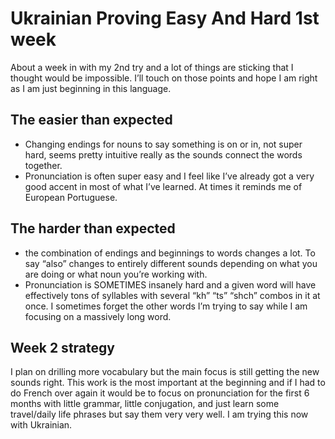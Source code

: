 # Ukrainian Proving Easy And Hard 1st week

About a week in with my 2nd try and a lot of things are sticking that I thought would be impossible. I’ll touch on those points and hope I am right as I am just beginning in this language.

## The easier than expected

* Changing endings for nouns to say something is on or in, not super hard, seems pretty intuitive really as the sounds connect the words together.
* Pronunciation is often super easy and I feel like I’ve already got a very good accent in most of what I’ve learned. At times it reminds me of European Portuguese.

## The harder than expected

* the combination of endings and beginnings to words changes a lot. To say “also” changes to entirely different sounds depending on what you are doing or what noun you’re working with.
* Pronunciation is SOMETIMES insanely hard and a given word will have effectively tons of syllables with several “kh” “ts” “shch” combos in it at once. I sometimes forget the other words I’m trying to say while I am focusing on a massively long word.

## Week 2 strategy

I plan on drilling more vocabulary but the main focus is still getting the new sounds right. This work is the most important at the beginning and if I had to do French over again it would be to focus on pronunciation for the first 6 months with little grammar, little conjugation, and just learn some travel/daily life phrases but say them very very well. I am trying this now with Ukrainian.
